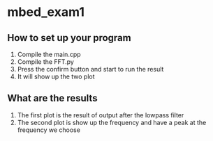 # mbed_exam1

## How to set up your program
1. Compile the main.cpp
2. Compile the FFT.py
3. Press the confirm button and start to run the result
4. It will show up the two plot

## What are the results
1. The first plot is the result of output after the lowpass filter
3. The second plot is show up the frequency and have a peak at the frequency we choose
